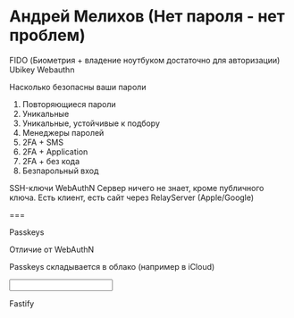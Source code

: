 # Андрей Мелихов (Нет пароля - нет проблем)

FIDO (Биометрия + владение ноутбуком достаточно для авторизации)
Ubikey
Webauthn

Насколько безопасны ваши пароли
1) Повторяющиеся пароли
2) Уникальные
3) Уникальные, устойчивые к подбору
4) Менеджеры паролей
5) 2FA + SMS
6) 2FA + Application
7) 2FA + без кода
8) Безпарольный вход

SSH-ключи
WebAuthN
Сервер ничего не знает, кроме публичного ключа.
Есть клиент, есть сайт через RelayServer (Apple/Google)

===

Passkeys

Отличие от WebAuthN

Passkeys складывается в облако (например в iCloud)

<input type="text" autocomplete="" />

Fastify 

